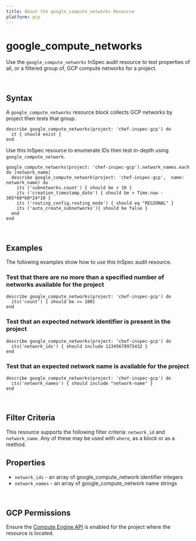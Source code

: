 ```yaml
---
title: About the google_compute_networks Resource
platform: gcp
---
```


# google\_compute\_networks

Use the `google_compute_networks` InSpec audit resource to test properties of all, or a filtered group of, GCP compute networks for a project.

<br>

## Syntax

A `google_compute_networks` resource block collects GCP networks by project then tests that group.

    describe google_compute_networks(project: 'chef-inspec-gcp') do
      it { should exist }
    end

Use this InSpec resource to enumerate IDs then test in-depth using `google_compute_network`.

    google_compute_networks(project: 'chef-inspec-gcp').network_names.each do |network_name|
      describe google_compute_network(project: 'chef-inspec-gcp',  name: network_name) do
        its ('subnetworks.count') { should be < 10 }
        its ('creation_timestamp_date') { should be > Time.now - 365*60*60*24*10 }
        its ('routing_config.routing_mode') { should eq "REGIONAL" }
        its ('auto_create_subnetworks'){ should be false }
      end
    end

<br>

## Examples

The following examples show how to use this InSpec audit resource.

### Test that there are no more than a specified number of networks available for the project

    describe google_compute_networks(project: 'chef-inspec-gcp') do
      its('count') { should be <= 100}
    end

### Test that an expected network identifier is present in the project 

    describe google_compute_networks(project: 'chef-inspec-gcp') do
      its('network_ids') { should include 12345678975432 }
    end

### Test that an expected network name is available for the project

    describe google_compute_networks(project: 'chef-inspec-gcp') do
      its('network_names') { should include "network-name" }
    end

    
<br>

## Filter Criteria

This resource supports the following filter criteria:  `network_id` and `network_name`. Any of these may be used with `where`, as a block or as a method.

## Properties

*  `network_ids` - an array of google_compute_network identifier integers
*  `network_names` - an array of google_compute_network name strings

<br>


## GCP Permissions

Ensure the [Compute Engine API](https://console.cloud.google.com/apis/library/compute.googleapis.com/) is enabled for the project where the resource is located.